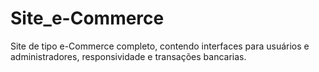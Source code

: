 # Site_e-Commerce
Site de tipo e-Commerce completo, contendo interfaces para usuários e administradores, responsividade e transações bancarias.
